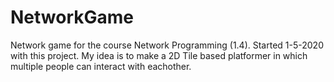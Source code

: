 # NetworkGame
Network game for the course Network Programming (1.4). Started 1-5-2020 with this project. My idea is to make a 2D Tile based platformer in which multiple people can interact with eachother.
